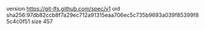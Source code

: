 version https://git-lfs.github.com/spec/v1
oid sha256:97db82ccb8f7a29ec712a91315eaa706ec5c735b9693a039f85399f85c4c0f51
size 457
